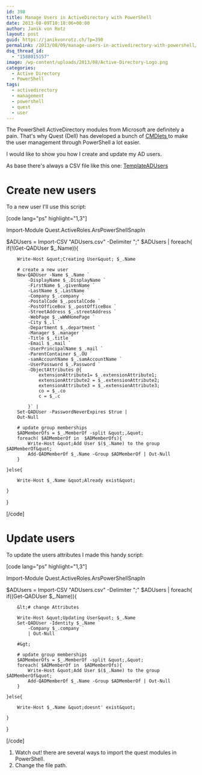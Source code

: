 ```yaml
---
id: 398
title: Manage Users in ActiveDirectory with PowerShell
date: 2013-08-09T10:18:06+00:00
author: Janik von Rotz
layout: post
guid: https://janikvonrotz.ch/?p=398
permalink: /2013/08/09/manage-users-in-activedirectory-with-powershell/
dsq_thread_id:
  - "1588015157"
image: /wp-content/uploads/2013/08/Active-Directory-Logo.png
categories:
  - Active Directory
  - PowerShell
tags:
  - activedirectory
  - management
  - powershell
  - quest
  - user
---
```

The PowerShell ActiveDirectory modules from Microsoft are definitely a pain. That's why Quest (Dell) has developed a bunch of <a href="https://www.quest.com/powershell/activeroles-server.aspx">CMDlets </a>to make the user management through PowerShell a lot easier.

I would like to show you how I create and update my AD users.

As base there's always a CSV file like this one: <a href="https://janikvonrotz.ch/wp-content/uploads/2013/08/TemplateADUsers.csv">TemplateADUsers</a>

<!--more-->

<h1>Create new users</h1>

To a new user I'll use this script:

[code lang="ps" highlight="1,3"]

Import-Module Quest.ActiveRoles.ArsPowerShellSnapIn

$ADUsers = Import-CSV &quot;ADUsers.csv&quot; -Delimiter &quot;;&quot;
$ADUsers | foreach{
    if(!(Get-QADUser $_.Name)){

        Write-Host &quot;Creating User&quot; $_.Name

        # create a new user
        New-QADUser -Name $_.Name `
            -DisplayName $_.DisplayName `
            -FirstName $_.givenName `
            -LastName $_.LastName `
            -Company $_.company `
            -PostalCode $_.postalCode `
            -PostOfficeBox $_.postOfficeBox `
            -StreetAddress $_.streetAddress `
            -WebPage $_.wWWHomePage `
            -City $_.l `
            -Department $_.department `
            -Manager $_.manager `
            -Title $_.title `
            -Email $_.mail `
            -UserPrincipalName $_.mail `
            -ParentContainer $_.OU `
            -samAccountName $_.samAccountName `
            -UserPassword $_.Password `
            -ObjectAttributes @{
                extensionAttribute1= $_.extensionAttribute1;
                extensionAttribute2 = $_.extensionAttribute2;
                extensionAttribute3 = $_.extensionAttribute3;
                co = $_.co
                c = $_.c

            }` |
        Set-QADUser -PasswordNeverExpires $true |
        Out-Null

        # update group memberships
        $ADMemberOfs = $_.MemberOf -split &quot;,&quot;
        foreach( $ADMemberOf in  $ADMemberOfs){
            Write-Host &quot;Add User $($_.Name) to the group $ADMemberOf&quot;
            Add-QADMemberOf $_.Name -Group $ADMemberOf | Out-Null
        }

    }else{

        Write-Host $_.Name &quot;Already exist&quot;

    }
}

[/code]

<h1>Update users</h1>

To update the users attributes I made this handy script:

[code lang="ps" highlight="1,3"]

Import-Module Quest.ActiveRoles.ArsPowerShellSnapIn

$ADUsers = Import-CSV &quot;ADUsers.csv&quot; -Delimiter &quot;;&quot;
$ADUsers | foreach{
    if((Get-QADUser $_.Name)){

        &lt;# change Attributes

        Write-Host &quot;Updating User&quot; $_.Name
        Set-QADUser -Identity $_.Name `
            -Company $_.company `
            | Out-Null

        #&gt;

        # update group memberships
        $ADMemberOfs = $_.MemberOf -split &quot;,&quot;
        foreach( $ADMemberOf in  $ADMemberOfs){
            Write-Host &quot;Add User $($_.Name) to the group $ADMemberOf&quot;
            Add-QADMemberOf $_.Name -Group $ADMemberOf | Out-Null
        }

    }else{

        Write-Host $_.Name &quot;doesnt' exist&quot;

    }
}

[/code]

<ol>
    <li>Watch out! there are several ways to import the quest modules in PowerShell.</li>
    <li>Change the file path.</li>
</ol>